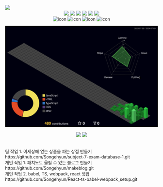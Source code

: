 <img src="https://capsule-render.vercel.app/api?type=waving&color=timeGradient&height=250&animation=fadeIn&section=header&text=Enjoy%20Github&fontSize=90" />

<div align="center">
<img src="https://img.shields.io/badge/-JavaScript-F7DF1E?style=flat&logo=JavaScript&logoColor=white"/> 
  <img src="https://img.shields.io/badge/-css3-1572B6?style=flat&logo=css3&logoColor=white"/> 
  <img src="https://img.shields.io/badge/-html5-E34F26?style=flat&logo=html5&logoColor=white"/> 
<!--   <img src="https://img.shields.io/badge/-typescript-3178C6?style=flat&logo=typescript&logoColor=white"/> -->
  <img src="https://img.shields.io/badge/-sqlite-003B57?style=flat&logo=sqlite&logoColor=white"/> 
<!--   <img src="https://img.shields.io/badge/-babel-F9DC3E?style=flat&logo=babel&logoColor=white"/>  -->
<!--   <img src="https://img.shields.io/badge/-webpack-8DD6F9?style=flat&logo=webpack&logoColor=white"/> -->
  <img src="https://img.shields.io/badge/-git-F05032?style=flat&logo=git&logoColor=white"/> 
  <img src="https://img.shields.io/badge/-github-181717?style=flat&logo=github&logoColor=white"/> 
<!--   <img src="https://img.shields.io/badge/-python-3776AB?style=flat&logo=python&logoColor=white"/> -->
</div>

<div align="center">
  <img src="https://techstack-generator.vercel.app/js-icon.svg" alt="icon" width="65" height="65" />
<!--   <img src="https://techstack-generator.vercel.app/ts-icon.svg" alt="icon" width="65" height="65" /> -->
<!--   <img src="https://techstack-generator.vercel.app/react-icon.svg" alt="icon" width="65" height="65" /> -->
<!--   <img src="https://techstack-generator.vercel.app/webpack-icon.svg" alt="icon" width="65" height="65" /> -->
  <img src="https://techstack-generator.vercel.app/prettier-icon.svg" alt="icon" width="65" height="65" />
  <img src="https://techstack-generator.vercel.app/restapi-icon.svg" alt="icon" width="65" height="65" />
  <img src="https://techstack-generator.vercel.app/github-icon.svg" alt="icon" width="65" height="65" />
<!--   <img src="https://techstack-generator.vercel.app/mysql-icon.svg" alt="icon" width="65" height="65" /> -->
<!--   <img src="https://techstack-generator.vercel.app/python-icon.svg" alt="icon" width="65" height="65" /> -->
</div>

![](./profile-3d-contrib/profile-night-green.svg)

<div align="center">
  <div display="gird" grid-template-colmns: 1fr 1fr>
    <img src="https://github-readme-stats.vercel.app/api/top-langs/?username=Songehyun&exclude_repo=Songehyun.github.io&layout=compact&theme=tokyonight" />
    <img src="https://github-readme-stats.vercel.app/api?username=Songehyun&theme=tokyonight&show_icons=true" width="47%"/>
  </div>
</div>

<br>
<br>
팀 작업 1. 이세상에 없는 상품을 파는 상점 만들기
<br>
https://github.com/Songehyun/subject-7-exam-database-1.git
<br>
개인 작업 1. 패치노트 올릴 수 있는 블로그 만들기
<br>
https://github.com/Songehyun/makeblog.git
<br>
개인 작업 2. babel, TS, webpack, react 셋업
<br>
https://github.com/Songehyun/React-ts-babel-webpack_setup.git
